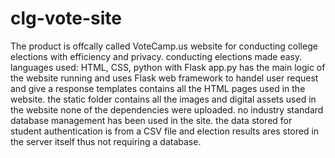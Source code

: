 # clg-vote-site
The product is offcally called VoteCamp.us website for conducting college elections with efficiency and privacy. conducting elections made easy. languages used: HTML, CSS, python with Flask
app.py has the main logic of the website running and uses Flask web framework to handel user request and give a response
templates contains all the HTML pages used in the website. the static folder contains all the images and digital assets used in the website
none of the dependencies were uploaded.
no industry standard database management has been used in the site. the data stored for student authentication is from a CSV file and election results ares stored in the server itself thus not requiring a database.
